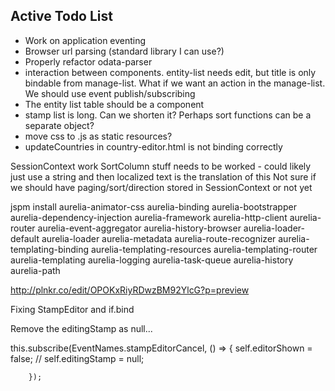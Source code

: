 ## Active Todo List ##

* Work on application eventing
* Browser url parsing (standard library I can use?)
* Properly refactor odata-parser
* interaction between components.  entity-list needs edit, but title is only bindable from manage-list.  What if we want an action in the manage-list.  We should use event publish/subscribing
* The entity list table should be a component
* stamp list is long.  Can we shorten it?  Perhaps sort functions can be a separate object?
* move css to .js as static resources?
* updateCountries in country-editor.html is not binding correctly


SessionContext work
SortColumn stuff needs to be worked - could likely just use a string and then localized text is the translation of this
Not sure if we should have paging/sort/direction stored in SessionContext or not yet



jspm install aurelia-animator-css aurelia-binding aurelia-bootstrapper aurelia-dependency-injection aurelia-framework aurelia-http-client aurelia-router aurelia-event-aggregator aurelia-history-browser aurelia-loader-default aurelia-loader aurelia-metadata aurelia-route-recognizer aurelia-templating-binding aurelia-templating-resources aurelia-templating-router aurelia-templating aurelia-logging aurelia-task-queue aurelia-history aurelia-path


http://plnkr.co/edit/OPOKxRiyRDwzBM92YlcG?p=preview

 <tr repeat.for="row of rows" click.delegate="$parent.edit(row)">
        <template if.bind="$parent.selectedRow == row">
          <td>
            <input value.bind="row.name" />
          </td>
          <td>
            <input value.bind="row.description" />
          </td>
        </template>
        <template if.bind="$parent.selectedRow != row">
          <td>${row.name}</td>
          <td>${row.description}</td>
        </template>
      </tr>




Fixing StampEditor and if.bind

Remove the editingStamp as null...

this.subscribe(EventNames.stampEditorCancel, () => {
            self.editorShown = false;
         //   self.editingStamp = null;

        });

